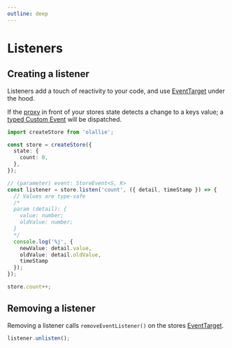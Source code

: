 ```yaml
---
outline: deep
---
```

# Listeners

## Creating a listener

Listeners add a touch of reactivity to your code, and use [EventTarget](https://developer.mozilla.org/en-US/docs/Web/API/EventTarget) under the hood.

If the [proxy](https://developer.mozilla.org/en-US/docs/Web/JavaScript/Reference/Global_Objects/Proxy) in front of your stores state detects a change to a keys value; a [typed Custom Event](./api-reference.md#storeevent) will be dispatched.

```typescript
import createStore from 'olallie';

const store = createStore({
  state: {
    count: 0,
  },
});

// (parameter) event: StoreEvent<S, K>
const listener = store.listen('count', ({ detail, timeStamp }) => {
  // Values are type-safe
  /*
  param (detail): {
    value: number;
    oldValue: number;
  }
  */
  console.log('%j', {
    newValue: detail.value,
    oldValue: detail.oldValue,
    timeStamp
  });
});

store.count++;
```

## Removing a listener

Removing a listener calls `removeEventListener()` on the stores [EventTarget](https://developer.mozilla.org/en-US/docs/Web/API/EventTarget).

```typescript
listener.unlisten();
```